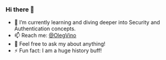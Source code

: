 ### Hi there 👋

- 🌱 I’m currently learning and diving deeper into Security and Authentication concepts.
- 📫 Reach me: [@OlegVino](https://www.linkedin.com/in/olegvino/)
- 💬 Feel free to ask my about anything!
- ⚡ Fun fact: I am a huge history buff!

